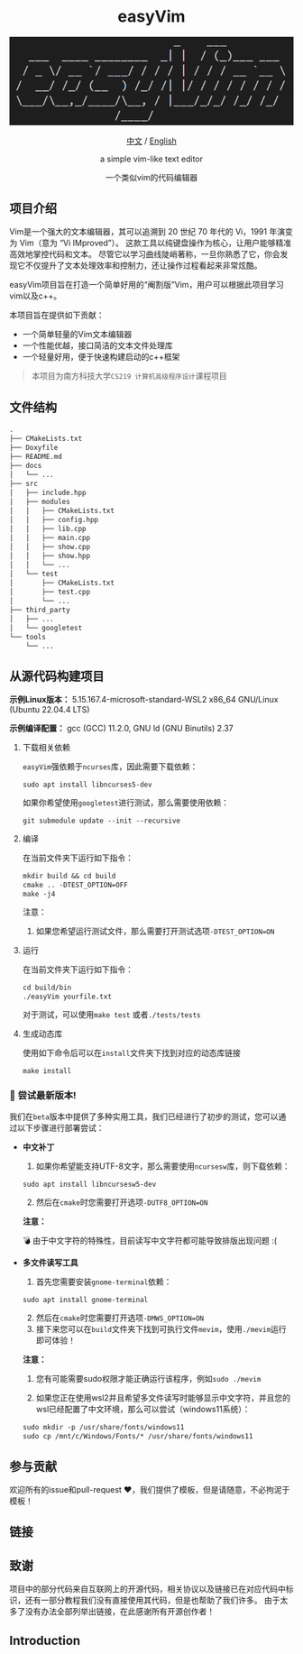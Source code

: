 <div align=center>

# easyVim

![img.png](https://github.com/redhecker/easyVim/blob/main/docs/ev_logo.png)

[中文](#项目介绍) /
[English](#Introduction)

a simple vim-like text editor

一个类似vim的代码编辑器

<!-- ![img.png](Publication%2FPic%2Fimg.png) -->

</div>

## 项目介绍

Vim是一个强大的文本编辑器，其可以追溯到 20 世纪 70 年代的 Vi，1991 年演变为 Vim（意为 “Vi IMproved”）。
这款工具以纯键盘操作为核心，让用户能够精准高效地掌控代码和文本。
尽管它以学习曲线陡峭著称，一旦你熟悉了它，你会发现它不仅提升了文本处理效率和控制力，还让操作过程看起来非常炫酷。

easyVim项目旨在打造一个简单好用的“阉割版”Vim，用户可以根据此项目学习vim以及c++。

本项目旨在提供如下贡献：
- 一个简单轻量的Vim文本编辑器
- 一个性能优越，接口简洁的文本文件处理库
- 一个轻量好用，便于快速构建启动的c++框架

> 本项目为南方科技大学`CS219 计算机高级程序设计`课程项目

## 文件结构
```
.
├── CMakeLists.txt
├── Doxyfile
├── README.md
├── docs
│   └── ...
├── src
│   ├── include.hpp
│   ├── modules
│   │   ├── CMakeLists.txt
│   │   ├── config.hpp
│   │   ├── lib.cpp
│   │   ├── main.cpp
│   │   ├── show.cpp
│   │   ├── show.hpp
│   │   └── ...
│   └── test
│       ├── CMakeLists.txt
│       ├── test.cpp
│       └── ...
├── third_party
│   ├── ...
│   └── googletest
└── tools
    └── ...
```

## 从源代码构建项目

**示例Linux版本：** 5.15.167.4-microsoft-standard-WSL2 x86_64 GNU/Linux (Ubuntu 22.04.4 LTS)

**示例编译配置：** gcc (GCC) 11.2.0, GNU ld (GNU Binutils) 2.37

1. 下载相关依赖

    `easyVim`强依赖于`ncurses`库，因此需要下载依赖：
    ```shell
    sudo apt install libncurses5-dev
    ```

    如果你希望使用`googletest`进行测试，那么需要使用依赖：
    ```shell
    git submodule update --init --recursive
    ```

3. 编译
   
   在当前文件夹下运行如下指令：
    ```shell
    mkdir build && cd build 
    cmake .. -DTEST_OPTION=OFF 
    make -j4
    ```

    注意：
    
    1. 如果您希望运行测试文件，那么需要打开测试选项`-DTEST_OPTION=ON`


4. 运行
   
   在当前文件夹下运行如下指令：
    ```shell
    cd build/bin
    ./easyVim yourfile.txt
    ```

    对于测试，可以使用`make test`
    或者`./tests/tests`

5. 生成动态库
   
   使用如下命令后可以在`install`文件夹下找到对应的动态库链接
    ```shell
    make install
    ```

### :rocket: **尝试最新版本!**

我们在`beta`版本中提供了多种实用工具，我们已经进行了初步的测试，您可以通过以下步骤进行部署尝试：

- **中文补丁**
    1. 如果你希望能支持UTF-8文字，那么需要使用`ncursesw`库，则下载依赖：
    ```shell
    sudo apt install libncursesw5-dev
    ```
    2. 然后在`cmake`时您需要打开选项`-DUTF8_OPTION=ON`
       
    **注意：**

    :bomb: 由于中文字符的特殊性，目前读写中文字符都可能导致排版出现问题 :(

  

- **多文件读写工具**

    1. 首先您需要安装`gnome-terminal`依赖：
   ```shell
   sudo apt install gnome-terminal
   ```

   2. 然后在`cmake`时您需要打开选项`-DMWS_OPTION=ON`
   3. 接下来您可以在`build`文件夹下找到可执行文件`mevim`，使用`./mevim`运行即可体验！

    **注意：**

    1. 您有可能需要sudo权限才能正确运行该程序，例如`sudo ./mevim`
   
    2. 如果您正在使用wsl2并且希望多文件读写时能够显示中文字符，并且您的wsl已经配置了中文环境，那么可以尝试（windows11系统）：
    ```shell
    sudo mkdir -p /usr/share/fonts/windows11
    sudo cp /mnt/c/Windows/Fonts/* /usr/share/fonts/windows11
    ```

## 参与贡献
欢迎所有的issue和pull-request :heart:，我们提供了模板，但是请随意，不必拘泥于模板！

## 链接


## 致谢
项目中的部分代码来自互联网上的开源代码，相关协议以及链接已在对应代码中标识，还有一部分教程我们没有直接使用其代码，但是也帮助了我们许多。
由于太多了没有办法全部列举出链接，在此感谢所有开源创作者！


## Introduction
